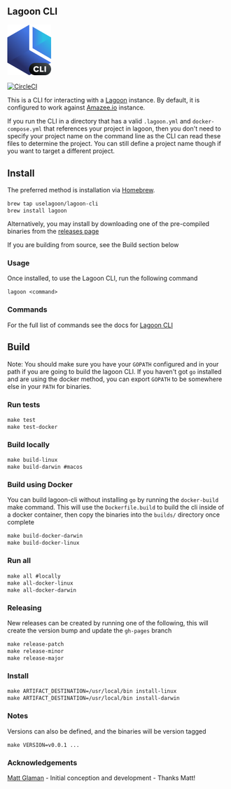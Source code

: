 ## Lagoon CLI

<img src="./docs/lagoon-cli-logo.png" width=100>

[![CircleCI](https://circleci.com/gh/uselagoon/lagoon-cli.svg?style=svg)](https://circleci.com/gh/uselagoon/lagoon-cli) 

This is a CLI for interacting with a [Lagoon](https://github.com/uselagoon/lagoon) instance. By default, it is configured
to work against [Amazee.io](https://www.amazee.io/) instance.

If you run the CLI in a directory that has a valid `.lagoon.yml` and `docker-compose.yml` that references your project in lagoon, then you don't need to specify your project name on the command line as the CLI can read these files to determine the project. You can still define a project name though if you want to target a different project.

## Install
The preferred method is installation via [Homebrew](https://brew.sh/).
```
brew tap uselagoon/lagoon-cli
brew install lagoon
```

Alternatively, you may install by downloading one of the pre-compiled binaries from the [releases page](https://github.com/uselagoon/lagoon-cli/releases)

If you are building from source, see the Build section below

### Usage
Once installed, to use the Lagoon CLI, run the following command
```
lagoon <command>
```

### Commands
For the full list of commands see the docs for [Lagoon CLI](https://uselagoon.github.io/lagoon-cli/commands/lagoon/)

## Build

Note: You should make sure you have your `GOPATH` configured and in your path if you are going to build the lagoon CLI. If you haven't got `go` installed and are using the docker method, you can export `GOPATH` to be somewhere else in your `PATH` for binaries.

### Run tests
```
make test
make test-docker
```

### Build locally
```
make build-linux
make build-darwin #macos
```

### Build using Docker
You can build lagoon-cli without installing `go` by running the `docker-build` make command. This will use the `Dockerfile.build` to build the cli inside of a docker container, then copy the binaries into the `builds/` directory once complete
```
make build-docker-darwin
make build-docker-linux
```

### Run all
```
make all #locally
make all-docker-linux
make all-docker-darwin
```

### Releasing
New releases can be created by running one of the following, this will create the version bump and update the `gh-pages` branch
```
make release-patch
make release-minor
make release-major
```

### Install
```
make ARTIFACT_DESTINATION=/usr/local/bin install-linux
make ARTIFACT_DESTINATION=/usr/local/bin install-darwin
```

### Notes
Versions can also be defined, and the binaries will be version tagged
```
make VERSION=v0.0.1 ...
```



### Acknowledgements

[Matt Glaman](https://github.com/mglaman) - Initial conception and development - Thanks Matt!
